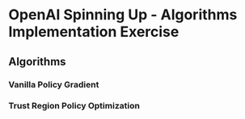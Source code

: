 # OpenAI Spinning Up - Algorithms Implementation Exercise

## Algorithms

### Vanilla Policy Gradient

### Trust Region Policy Optimization